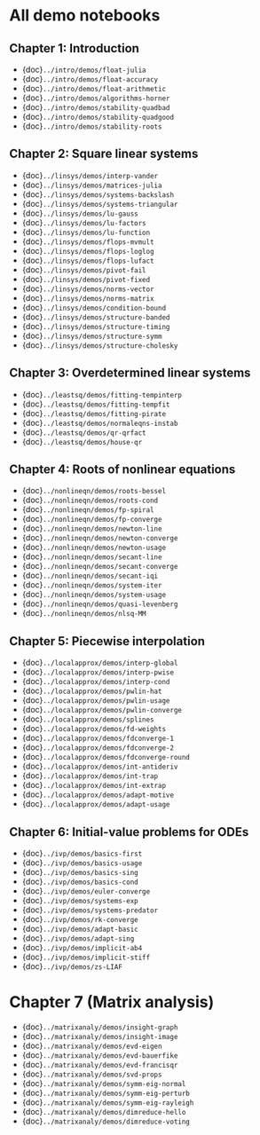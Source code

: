 # All demo notebooks

## Chapter 1: Introduction

- {doc}`../intro/demos/float-julia`
- {doc}`../intro/demos/float-accuracy`
- {doc}`../intro/demos/float-arithmetic`
- {doc}`../intro/demos/algorithms-horner`
- {doc}`../intro/demos/stability-quadbad`
- {doc}`../intro/demos/stability-quadgood`
- {doc}`../intro/demos/stability-roots`

## Chapter 2: Square linear systems

- {doc}`../linsys/demos/interp-vander`
- {doc}`../linsys/demos/matrices-julia`
- {doc}`../linsys/demos/systems-backslash`
- {doc}`../linsys/demos/systems-triangular`
- {doc}`../linsys/demos/lu-gauss`
- {doc}`../linsys/demos/lu-factors`
- {doc}`../linsys/demos/lu-function`
- {doc}`../linsys/demos/flops-mvmult`
- {doc}`../linsys/demos/flops-loglog`
- {doc}`../linsys/demos/flops-lufact`
- {doc}`../linsys/demos/pivot-fail`
- {doc}`../linsys/demos/pivot-fixed`
- {doc}`../linsys/demos/norms-vector`
- {doc}`../linsys/demos/norms-matrix`
- {doc}`../linsys/demos/condition-bound`
- {doc}`../linsys/demos/structure-banded`
- {doc}`../linsys/demos/structure-timing`
- {doc}`../linsys/demos/structure-symm`
- {doc}`../linsys/demos/structure-cholesky`

## Chapter 3: Overdetermined linear systems

- {doc}`../leastsq/demos/fitting-tempinterp`
- {doc}`../leastsq/demos/fitting-tempfit`
- {doc}`../leastsq/demos/fitting-pirate`
- {doc}`../leastsq/demos/normaleqns-instab`
- {doc}`../leastsq/demos/qr-qrfact`
- {doc}`../leastsq/demos/house-qr`

## Chapter 4: Roots of nonlinear equations

- {doc}`../nonlineqn/demos/roots-bessel`
- {doc}`../nonlineqn/demos/roots-cond`
- {doc}`../nonlineqn/demos/fp-spiral`
- {doc}`../nonlineqn/demos/fp-converge`
- {doc}`../nonlineqn/demos/newton-line`
- {doc}`../nonlineqn/demos/newton-converge`
- {doc}`../nonlineqn/demos/newton-usage`
- {doc}`../nonlineqn/demos/secant-line`
- {doc}`../nonlineqn/demos/secant-converge`
- {doc}`../nonlineqn/demos/secant-iqi`
- {doc}`../nonlineqn/demos/system-iter`
- {doc}`../nonlineqn/demos/system-usage`
- {doc}`../nonlineqn/demos/quasi-levenberg`
- {doc}`../nonlineqn/demos/nlsq-MM`

## Chapter 5: Piecewise interpolation

- {doc}`../localapprox/demos/interp-global`
- {doc}`../localapprox/demos/interp-pwise`
- {doc}`../localapprox/demos/interp-cond`
- {doc}`../localapprox/demos/pwlin-hat`
- {doc}`../localapprox/demos/pwlin-usage`
- {doc}`../localapprox/demos/pwlin-converge`
- {doc}`../localapprox/demos/splines`
- {doc}`../localapprox/demos/fd-weights`
- {doc}`../localapprox/demos/fdconverge-1`
- {doc}`../localapprox/demos/fdconverge-2`
- {doc}`../localapprox/demos/fdconverge-round`
- {doc}`../localapprox/demos/int-antideriv`
- {doc}`../localapprox/demos/int-trap`
- {doc}`../localapprox/demos/int-extrap`
- {doc}`../localapprox/demos/adapt-motive`
- {doc}`../localapprox/demos/adapt-usage`

## Chapter 6: Initial-value problems for ODEs

- {doc}`../ivp/demos/basics-first`
- {doc}`../ivp/demos/basics-usage`
- {doc}`../ivp/demos/basics-sing`
- {doc}`../ivp/demos/basics-cond`
- {doc}`../ivp/demos/euler-converge`
- {doc}`../ivp/demos/systems-exp`
- {doc}`../ivp/demos/systems-predator`
- {doc}`../ivp/demos/rk-converge`
- {doc}`../ivp/demos/adapt-basic`
- {doc}`../ivp/demos/adapt-sing`
- {doc}`../ivp/demos/implicit-ab4`
- {doc}`../ivp/demos/implicit-stiff`
- {doc}`../ivp/demos/zs-LIAF`

# Chapter 7 (Matrix analysis)

- {doc}`../matrixanaly/demos/insight-graph`
- {doc}`../matrixanaly/demos/insight-image`
- {doc}`../matrixanaly/demos/evd-eigen`
- {doc}`../matrixanaly/demos/evd-bauerfike`
- {doc}`../matrixanaly/demos/evd-francisqr`
- {doc}`../matrixanaly/demos/svd-props`
- {doc}`../matrixanaly/demos/symm-eig-normal`
- {doc}`../matrixanaly/demos/symm-eig-perturb`
- {doc}`../matrixanaly/demos/symm-eig-rayleigh`
- {doc}`../matrixanaly/demos/dimreduce-hello`
- {doc}`../matrixanaly/demos/dimreduce-voting`
